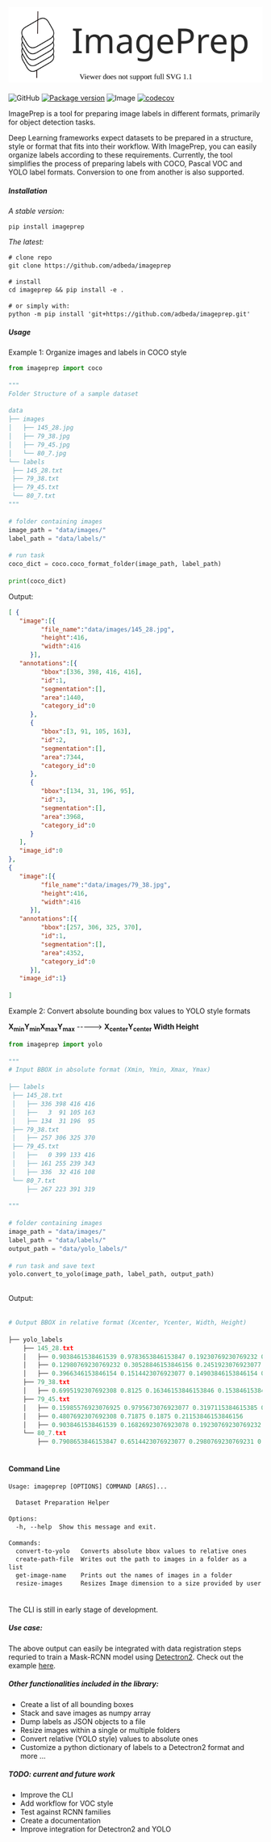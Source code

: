 ![logo](./data/logo.svg)
---
![GitHub](https://img.shields.io/github/license/adbeda/imageprep)
[![Package version](https://img.shields.io/badge/version-0.3-blue)](https://github.com/adbeda/imageprep)
![Image](https://travis-ci.com/adbeda/imageprep.svg?branch=master)
[![codecov](https://codecov.io/gh/adbeda/imageprep/branch/master/graph/badge.svg)](https://codecov.io/gh/adbeda/imageprep)

ImagePrep is a tool for preparing image labels in different formats, primarily for object detection tasks.

Deep Learning frameworks expect datasets to be prepared in a structure, style or format that 
fits into their workflow. With ImagePrep, you can easily organize labels according to these 
requirements. Currently, the tool simplifies the process of preparing labels with COCO, 
Pascal VOC and YOLO label formats. Conversion to one from another is also supported.


##### Installation
    
  *A stable version:*
    
    pip install imageprep
  
  *The latest:*
  
    # clone repo
    git clone https://github.com/adbeda/imageprep    
    
    # install
    cd imageprep && pip install -e .
    
    # or simply with:
    python -m pip install 'git+https://github.com/adbeda/imageprep.git' 
    
        


##### Usage

      
Example 1: Organize images and labels in COCO style 
 
   ```python
from imageprep import coco

"""
Folder Structure of a sample dataset

data
├── images
│   ├── 145_28.jpg
│   ├── 79_38.jpg
│   ├── 79_45.jpg
│   └── 80_7.jpg
└── labels
    ├── 145_28.txt
    ├── 79_38.txt
    ├── 79_45.txt
    └── 80_7.txt
"""

# folder containing images
image_path = "data/images/"
label_path = "data/labels/"

# run task
coco_dict = coco.coco_format_folder(image_path, label_path)

print(coco_dict)
``` 
Output:
     
   ```json
[ {
      "image":[{
            "file_name":"data/images/145_28.jpg",
            "height":416,
            "width":416
         }],
      "annotations":[{
            "bbox":[336, 398, 416, 416],
            "id":1,
            "segmentation":[],
            "area":1440,
            "category_id":0
         },
         {
            "bbox":[3, 91, 105, 163],
            "id":2,
            "segmentation":[],
            "area":7344,
            "category_id":0
         },
         {
            "bbox":[134, 31, 196, 95],
            "id":3,
            "segmentation":[],
            "area":3968,
            "category_id":0
         }
      ],
      "image_id":0
   },
   {
      "image":[{
            "file_name":"data/images/79_38.jpg",
            "height":416,
            "width":416
         }],
      "annotations":[{
            "bbox":[257, 306, 325, 370],
            "id":1,
            "segmentation":[],
            "area":4352,
            "category_id":0
         }],
      "image_id":1}
   
   ]
```

Example 2: Convert absolute bounding box values to YOLO style formats
 
   <b>X<sub>min</sub>Y<sub>min</sub>X<sub>max</sub>Y<sub>max</sub></b>  ----->   <b>X<sub>center</sub>Y<sub>center</sub> Width Height</i></b>  


   ```python
from imageprep import yolo

"""
# Input BBOX in absolute format (Xmin, Ymin, Xmax, Ymax)

├── labels
    ├── 145_28.txt
    │   ├── 336 398 416 416
    │   ├──   3  91 105 163
    │   ├── 134  31 196  95
    ├── 79_38.txt
    │   ├── 257 306 325 370   
    ├── 79_45.txt
    │   ├──   0 399 133 416
    │   ├── 161 255 239 343
    │   ├── 336  32 416 108      
    └── 80_7.txt
        ├── 267 223 391 319

"""

# folder containing images
image_path = "data/images/"
label_path = "data/labels/" 
output_path = "data/yolo_labels/"

# run task and save text 
yolo.convert_to_yolo(image_path, label_path, output_path)



```
Output:

```python

# Output BBOX in relative format (Xcenter, Ycenter, Width, Height)

├── yolo_labels
    ├── 145_28.txt
    │   ├── 0.9038461538461539 0.9783653846153847 0.19230769230769232 0.04326923076923077
    │   ├── 0.12980769230769232 0.30528846153846156 0.2451923076923077 0.17307692307692307
    │   ├── 0.3966346153846154 0.1514423076923077 0.14903846153846154 0.15384615384615385
    ├── 79_38.txt
    │   ├── 0.6995192307692308 0.8125 0.16346153846153846 0.15384615384615385   
    ├── 79_45.txt
    │   ├── 0.15985576923076925 0.9795673076923077 0.3197115384615385 0.040865384615384616
    │   ├── 0.4807692307692308 0.71875 0.1875 0.21153846153846156
    │   ├── 0.9038461538461539 0.16826923076923078 0.19230769230769232 0.1826923076923077
    └── 80_7.txt
        ├── 0.7908653846153847 0.6514423076923077 0.2980769230769231 0.23076923076923078
        
```   
 
#### Command Line

```commandline
Usage: imageprep [OPTIONS] COMMAND [ARGS]...

  Dataset Preparation Helper

Options:
  -h, --help  Show this message and exit.

Commands:
  convert-to-yolo   Converts absolute bbox values to relative ones
  create-path-file  Writes out the path to images in a folder as a list
  get-image-name    Prints out the names of images in a folder
  resize-images     Resizes Image dimension to a size provided by user
  

```

#### 

The CLI is still in early stage of development.

##### Use case:

The above output can easily be integrated with data registration steps 
requried to train a Mask-RCNN model using [Detectron2](https://github.com/facebookresearch/detectron2). 
Check out the example [here](./examples/Imprep_and_Detectron2.ipynb). 

##### Other functionalities included in the library:
- Create a  list of all bounding boxes
- Stack and save images as numpy array
- Dump labels as JSON objects to a file
- Resize images within a single or multiple folders 
- Convert relative (YOLO style) values to absolute ones
- Customize a python dictionary of labels to a Detectron2 format
 and more ...
 

##### TODO: current and future work
 - Improve the CLI
 - Add workflow for VOC style
 - Test against RCNN families
 - Create a documentation
 - Improve integration for Detectron2 and YOLO
  

